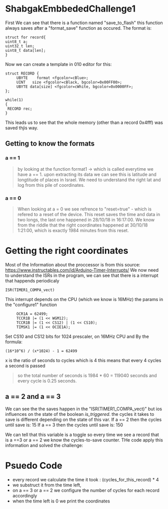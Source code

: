 # ShabgakEmbbededChallenge1

First We can see that there is a function named "save_to_flash" this function 
always saves after a "format_save" function as occured.
The format is:

```
struct for record{
uint8_t a;
uint32_t len;
uint8_t data[len]; 
}
```

Now we can create a template in 010 editor for this:

```
struct RECORD {
     UBYTE    format <fgcolor=cBlue>;
     UINT   size <fgcolor=cBlack, bgcolor=0x00FF00>;
     UBYTE data[size] <fgcolor=cWhite, bgcolor=0x0000FF>;
};

while(1)
{
 RECORD rec;
}
```
This leads us to see that the whole memory (other than a record 0x4fff) was saved thjis way.

## Getting to know the formats

### a == 1
> by looking at the function format1 -> which is called everytime we have a == 1. upon extracting its data we can see this is latitude and longtitude of places in Israel. We need to understand the right lat and log from this pile of coordinates.
### a == 0
> When looking at a = 0 we see refrence to "reset=true" - which is refered to a reset of the device. This reset saves the time and data in two longs, the last one happened in 28/10/18 in 16:17:00. We know from the riddle that the right coordinates happened at 30/10/18 1:21:00, which is exactly 1984 minutes from this reset.

# Getting the right coordinates
Most of the Information about the proccessor is from this source: https://www.instructables.com/id/Arduino-Timer-Interrupts/
We now need to understand the ISRs in the program, we can see that there is a interrupt that happends periodicaly
```
ISR(TIMER1_COMPA_vect)
```
This interrupt depends on the CPU (which we know is 16MHz) the params in the "configure1" function
```
     OCR1A = 62499;
     TCCR1B |= (1 << WGM12);
     TCCR1B |= (1 << CS12) | (1 << CS10);
     TIMSK1 |= (1 << OCIE1A);
```
Set CS10 and CS12 bits for 1024 prescaler, on 16MHz CPU and 
By the formula: 
```
(16*10^6) / (x*1024) - 1 = 62499
```
x is the ratio of seconds to cycles which is 4
this means that every 4 cycles a second is passed

> so the total number of seconds is 1984 * 60 = 119040 seconds and every cycle is 0.25 seconds.

## a == 2 and a == 3 
We can see the the saves happen in the "ISR(TIMER1_COMPA_vect)" but ios influences on the state of the boolean _is_triggered_.
the cycles it takes to save is different depending on the state of this var.
If a == 2 then the cycles until save is: 15 
If a == 3 then the cycles until save is: 150

We can tell that this variable is a toggle so every time we see a record that is a ==3 or a == 2 we know the cycles-to-save counter.
THe code apply this information and solved the challenge:

# Psuedo Code
- every record we calculate the time it took : (cycles_for_this_record) * 4
- we substruct it from the time left,
- on a == 3 or a == 2 we configure the number of cycles for each record accordingly
- when the time left is 0 we print the coordinates

